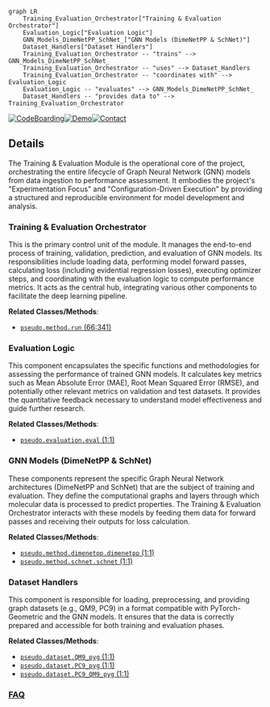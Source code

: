 ```mermaid
graph LR
    Training_Evaluation_Orchestrator["Training & Evaluation Orchestrator"]
    Evaluation_Logic["Evaluation Logic"]
    GNN_Models_DimeNetPP_SchNet_["GNN Models (DimeNetPP & SchNet)"]
    Dataset_Handlers["Dataset Handlers"]
    Training_Evaluation_Orchestrator -- "trains" --> GNN_Models_DimeNetPP_SchNet_
    Training_Evaluation_Orchestrator -- "uses" --> Dataset_Handlers
    Training_Evaluation_Orchestrator -- "coordinates with" --> Evaluation_Logic
    Evaluation_Logic -- "evaluates" --> GNN_Models_DimeNetPP_SchNet_
    Dataset_Handlers -- "provides data to" --> Training_Evaluation_Orchestrator
```

[![CodeBoarding](https://img.shields.io/badge/Generated%20by-CodeBoarding-9cf?style=flat-square)](https://github.com/CodeBoarding/GeneratedOnBoardings)[![Demo](https://img.shields.io/badge/Try%20our-Demo-blue?style=flat-square)](https://www.codeboarding.org/demo)[![Contact](https://img.shields.io/badge/Contact%20us%20-%20contact@codeboarding.org-lightgrey?style=flat-square)](mailto:contact@codeboarding.org)

## Details

The Training & Evaluation Module is the operational core of the project, orchestrating the entire lifecycle of Graph Neural Network (GNN) models from data ingestion to performance assessment. It embodies the project's "Experimentation Focus" and "Configuration-Driven Execution" by providing a structured and reproducible environment for model development and analysis.

### Training & Evaluation Orchestrator
This is the primary control unit of the module. It manages the end-to-end process of training, validation, prediction, and evaluation of GNN models. Its responsibilities include loading data, performing model forward passes, calculating loss (including evidential regression losses), executing optimizer steps, and coordinating with the evaluation logic to compute performance metrics. It acts as the central hub, integrating various other components to facilitate the deep learning pipeline.


**Related Classes/Methods**:

- <a href="https://github.com/pfizer-opensource/pseudo/blob/main/pseudo/method/run.py#L66-L341" target="_blank" rel="noopener noreferrer">`pseudo.method.run` (66:341)</a>


### Evaluation Logic
This component encapsulates the specific functions and methodologies for assessing the performance of trained GNN models. It calculates key metrics such as Mean Absolute Error (MAE), Root Mean Squared Error (RMSE), and potentially other relevant metrics on validation and test datasets. It provides the quantitative feedback necessary to understand model effectiveness and guide further research.


**Related Classes/Methods**:

- <a href="https://github.com/pfizer-opensource/pseudo/blob/main/pseudo/evaluation/eval.py#L1-L1" target="_blank" rel="noopener noreferrer">`pseudo.evaluation.eval` (1:1)</a>


### GNN Models (DimeNetPP & SchNet)
These components represent the specific Graph Neural Network architectures (DimeNetPP and SchNet) that are the subject of training and evaluation. They define the computational graphs and layers through which molecular data is processed to predict properties. The Training & Evaluation Orchestrator interacts with these models by feeding them data for forward passes and receiving their outputs for loss calculation.


**Related Classes/Methods**:

- <a href="https://github.com/pfizer-opensource/pseudo/blob/main/pseudo/method/dimenetpp/dimenetpp.py#L1-L1" target="_blank" rel="noopener noreferrer">`pseudo.method.dimenetpp.dimenetpp` (1:1)</a>
- <a href="https://github.com/pfizer-opensource/pseudo/blob/main/pseudo/method/schnet/schnet.py#L1-L1" target="_blank" rel="noopener noreferrer">`pseudo.method.schnet.schnet` (1:1)</a>


### Dataset Handlers
This component is responsible for loading, preprocessing, and providing graph datasets (e.g., QM9, PC9) in a format compatible with PyTorch-Geometric and the GNN models. It ensures that the data is correctly prepared and accessible for both training and evaluation phases.


**Related Classes/Methods**:

- <a href="https://github.com/pfizer-opensource/pseudo/blob/main/pseudo/dataset/QM9_pyg.py#L1-L1" target="_blank" rel="noopener noreferrer">`pseudo.dataset.QM9_pyg` (1:1)</a>
- <a href="https://github.com/pfizer-opensource/pseudo/blob/main/pseudo/dataset/PC9_pyg.py#L1-L1" target="_blank" rel="noopener noreferrer">`pseudo.dataset.PC9_pyg` (1:1)</a>
- <a href="https://github.com/pfizer-opensource/pseudo/blob/main/pseudo/dataset/PC9_QM9_pyg.py#L1-L1" target="_blank" rel="noopener noreferrer">`pseudo.dataset.PC9_QM9_pyg` (1:1)</a>




### [FAQ](https://github.com/CodeBoarding/GeneratedOnBoardings/tree/main?tab=readme-ov-file#faq)